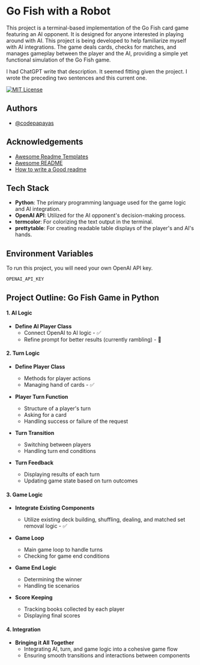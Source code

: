 
# Go Fish with a Robot

This project is a terminal-based implementation of the Go Fish card game featuring an AI opponent. It is designed for anyone interested in playing around with AI. This project is being developed to help familiarize myself with AI integrations. The game deals cards, checks for matches, and manages gameplay between the player and the AI, providing a simple yet functional simulation of the Go Fish game.

I had ChatGPT write that description. It seemed fitting given the project. I wrote the preceding two sentences and this current one.

[![MIT License](https://img.shields.io/badge/License-MIT-green.svg)](https://choosealicense.com/licenses/mit/)
## Authors

- [@codepapayas](https://www.github.com/codepapayas)


## Acknowledgements

 - [Awesome Readme Templates](https://awesomeopensource.com/project/elangosundar/awesome-README-templates)
 - [Awesome README](https://github.com/matiassingers/awesome-readme)
 - [How to write a Good readme](https://bulldogjob.com/news/449-how-to-write-a-good-readme-for-your-github-project)


## Tech Stack

- **Python**: The primary programming language used for the game logic and AI integration.
- **OpenAI API**: Utilized for the AI opponent's decision-making process.
- **termcolor**: For colorizing the text output in the terminal.
- **prettytable**: For creating readable table displays of the player's and AI's hands.



## Environment Variables

To run this project, you will need your own OpenAI API key. 

` OPENAI_API_KEY `

## Project Outline: Go Fish Game in Python

#### 1. AI Logic
   - **Define AI Player Class**
     - Connect OpenAI to AI logic - ✅
     - Refine prompt for better results (currently rambling) - 🫠

#### 2. Turn Logic
   - **Define Player Class**
     - Methods for player actions
     - Managing hand of cards - ✅
     
   - **Player Turn Function**
     - Structure of a player's turn
     - Asking for a card
     - Handling success or failure of the request
     
   - **Turn Transition**
     - Switching between players
     - Handling turn end conditions
     
   - **Turn Feedback**
     - Displaying results of each turn
     - Updating game state based on turn outcomes

#### 3. Game Logic
   - **Integrate Existing Components**
     - Utilize existing deck building, shuffling, dealing, and matched set removal logic - ✅
     
   - **Game Loop**
     - Main game loop to handle turns
     - Checking for game end conditions
       
   - **Game End Logic**
     - Determining the winner
     - Handling tie scenarios
     
   - **Score Keeping**
     - Tracking books collected by each player
     - Displaying final scores

#### 4. Integration
   - **Bringing it All Together**
     - Integrating AI, turn, and game logic into a cohesive game flow
     - Ensuring smooth transitions and interactions between components


